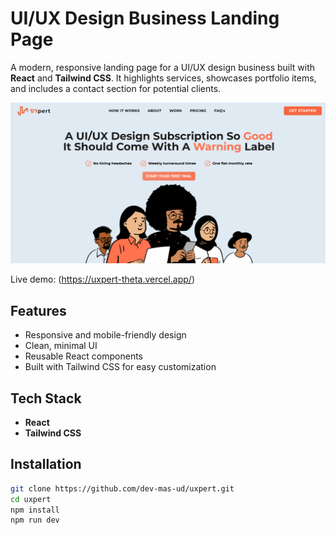 # UI/UX Design Business Landing Page

A modern, responsive landing page for a UI/UX design business built with **React** and **Tailwind CSS**. It highlights services, showcases portfolio items, and includes a contact section for potential clients.

![Screenshot](./public/screenshot.png)

Live demo: (https://uxpert-theta.vercel.app/)

## Features

- Responsive and mobile-friendly design
- Clean, minimal UI
- Reusable React components
- Built with Tailwind CSS for easy customization

## Tech Stack

- **React**
- **Tailwind CSS**

## Installation

```bash
git clone https://github.com/dev-mas-ud/uxpert.git
cd uxpert
npm install
npm run dev
```

